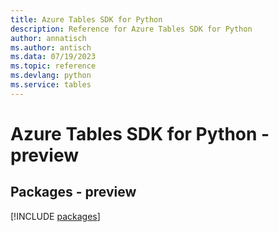 ```yaml
---
title: Azure Tables SDK for Python
description: Reference for Azure Tables SDK for Python
author: annatisch
ms.author: antisch
ms.data: 07/19/2023
ms.topic: reference
ms.devlang: python
ms.service: tables
---
```

# Azure Tables SDK for Python - preview
## Packages - preview
[!INCLUDE [packages](tables-index.md)]